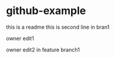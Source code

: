 # github-example
this is a readme
this is second line in bran1

owner edit1

owner edit2 in feature branch1
